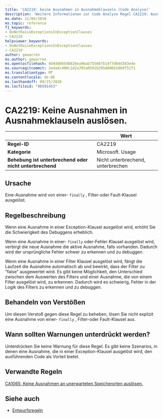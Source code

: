 ```yaml
---
title: 'CA2219: keine Ausnahmen in Ausnahmeklauseln (Code Analyse)'
description: 'Weitere Informationen zur Code Analyse Regel CA2219: Ausnahmen in Ausnahmeklauseln nicht auslöst'
ms.date: 11/04/2016
ms.topic: reference
f1_keywords:
- DoNotRaiseExceptionsInExceptionClauses
- CA2219
helpviewer_keywords:
- DoNotRaiseExceptionsInExceptionClauses
- CA2219
author: gewarren
ms.author: gewarren
ms.openlocfilehash: 4d4dd66548826ea96ab755687b14f7d04d383e4e
ms.sourcegitcommit: 2e4adc490c1d2a705a0592b295d606b10b9f51f1
ms.translationtype: MT
ms.contentlocale: de-DE
ms.lasthandoff: 09/25/2020
ms.locfileid: "96591453"
---
```

# <a name="ca2219-do-not-raise-exceptions-in-exception-clauses"></a>CA2219: Keine Ausnahmen in Ausnahmeklauseln auslösen.

| | Wert |
|-|-|
| **Regel-ID** |CA2219|
| **Kategorie** |Microsoft. Usage|
| **Behebung ist unterbrechend oder nicht unterbrechend** |Nicht unterbrechend, unterbrechen|

## <a name="cause"></a>Ursache

Eine-Ausnahme wird von einer- `finally` , Filter-oder Fault-Klausel ausgelöst.

## <a name="rule-description"></a>Regelbeschreibung

Wenn eine Ausnahme in einer Exception-Klausel ausgelöst wird, erhöht Sie die Schwierigkeit des Debuggens erheblich.

Wenn eine Ausnahme in einer- `finally` oder-Fehler Klausel ausgelöst wird, verbirgt die neue Ausnahme die aktive Ausnahme, falls vorhanden. Dadurch wird der ursprüngliche Fehler schwer zu erkennen und zu debuggen.

Wenn eine Ausnahme in einer Filter Klausel ausgelöst wird, fängt die Laufzeit die Ausnahme automatisch ab und bewirkt, dass der Filter zu "false" ausgewertet wird. Es gibt keine Möglichkeit, den Unterschied zwischen dem Auswerten des Filters und einer Ausnahme, die von einem Filter ausgelöst wird, zu erkennen. Dadurch wird es schwierig, Fehler in der Logik des Filters zu erkennen und zu debuggen.

## <a name="how-to-fix-violations"></a>Behandeln von Verstößen

Um diesen Verstoß gegen diese Regel zu beheben, lösen Sie nicht explizit eine Ausnahme von einer- `finally` , Filter-oder Fault-Klausel aus.

## <a name="when-to-suppress-warnings"></a>Wann sollten Warnungen unterdrückt werden?

Unterdrücken Sie keine Warnung für diese Regel. Es gibt keine Szenarios, in denen eine Ausnahme, die in einer Exception-Klausel ausgelöst wird, den ausführenden Code als Vorteil bietet.

## <a name="related-rules"></a>Verwandte Regeln

[CA1065: Keine Ausnahmen an unerwarteten Speicherorten auslösen.](ca1065.md)

## <a name="see-also"></a>Siehe auch

- [Entwurfsregeln](design-warnings.md)
